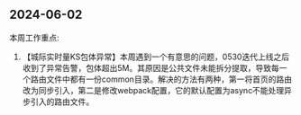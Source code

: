 ## 2024-06-02

本周工作重点:

1. 【城际实时量KS包体异常】本周遇到一个有意思的问题，0530迭代上线之后收到了异常告警，包体超出5M。其原因是公共文件未能拆分提取，导致每一个路由文件中都有一份common目录。解决的方法有两种，第一将首页的路由改为同步引入，第二是修改webpack配置，它的默认配置为async不能处理异步引入的路由文件。